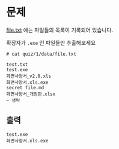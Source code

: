 
# 문제
[file.txt](./data/files.txt) 에는 파일들의 목록이 기록되어 있습니다.

확장자가 `.exe` 인 파일들만 추출해보세요


```
# cat quiz/1/data/file.txt

test.txt
test.exe
화면사양서_v2.0.xls
화면사양서.xls.exe
secret file.md
화면사양서_개정판.xlsx
~ 생략
```

## 출력
```
test.exe
화면사양서.xls.exe
```